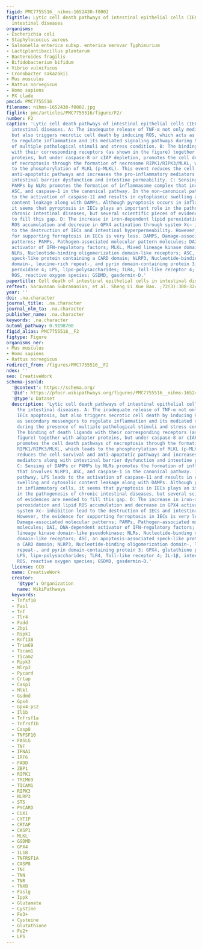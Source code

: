 ```yaml
---
figid: PMC7755516__nihms-1652430-f0002
figtitle: Lytic cell death pathways of intestinal epithelial cells (IECs) during the
  intestinal diseases
organisms:
- Escherichia coli
- Staphylococcus aureus
- Salmonella enterica subsp. enterica serovar Typhimurium
- Lactiplantibacillus plantarum
- Bacteroides fragilis
- Bifidobacterium bifidum
- Vibrio vulnificus
- Cronobacter sakazakii
- Mus musculus
- Rattus norvegicus
- Homo sapiens
- PX clade
pmcid: PMC7755516
filename: nihms-1652430-f0002.jpg
figlink: pmc/articles/PMC7755516/figure/F2/
number: F2
caption: 'Lytic cell death pathways of intestinal epithelial cells (IECs) during the
  intestinal diseases. A: The inadequate release of TNF-α not only mediates IECs apoptosis,
  but also triggers necrotic cell death by inducing ROS, which acts as secondary messengers
  to regulate inflammation and its mediated signaling pathways during the presence
  of multiple pathological stimuli and stress condition. B: The binding of death ligands
  with their corresponding receptors (as shown in the figure) together with adapter
  proteins, but under caspase-8 or cIAP depletion, promotes the cell death pathways
  of necroptosis through the formation of necrosome RIPK1/RIPK3/MLKL, which leads
  to the phosphorylation of MLKL (p-MLKL). This event reduces the cell survival and
  anti-apoptotic pathways and increases the pro-inflammatory mediators along with
  intestinal barrier dysfunction and intestine permeability. C: Sensing of DAMPs or
  PAMPs by NLRs promotes the formation of inflammasome complex that involves NLRP3,
  ASC, and caspase-1 in the canonical pathway. In the non-canonical pathway, LPS leads
  to the activation of caspase-11 and results in cytoplasmic swelling and cytosolic
  content leakage along with DAMPs. Although pyroptosis occurs in inflammatory cells,
  it seems that pyroptosis in IECs plays an important role in the pathogenesis of
  chronic intestinal diseases, but several scientific pieces of evidences are needed
  to fill this gap. D: The increase in iron-dependent lipid peroxidation and lipid
  ROS accumulation and decrease in GPX4 activation through system Xc− inhibition lead
  to the destruction of IECs and intestinal hyperpermeability. However, the evidence
  for supporting ferroptosis in IECs is very less. DAMPS, Damage-associated molecular
  patterns; PAMPs, Pathogen-associated molecular pattern molecules; DAI, DNA-dependent
  activator of IFN-regulatory factors; MLKL, Mixed lineage kinase domain-like pseudokinase;
  NLRs, Nucleotide-binding oligomerization domain-like receptors; ASC, an apoptosis-associated
  speck-like protein containing a CARD domain; NLRP3, Nucleotide-binding oligomerization
  domain-, leucine-rich repeat-, and pyrin domain-containing protein 3; GPX4, glutathione
  peroxidase 4; LPS, lipo-polysaccharides; TLR4, Toll-like receptor 4; IL-1β, interleukin-1β;
  ROS, reactive oxygen species; GSDMD, gasdermin-D.'
papertitle: Cell death of intestinal epithelial cells in intestinal diseases.
reftext: Saravanan Subramanian, et al. Sheng Li Xue Bao. ;72(3):308-324.
year: ''
doi: .na.character
journal_title: .na.character
journal_nlm_ta: .na.character
publisher_name: .na.character
keywords: .na.character
automl_pathway: 0.9198708
figid_alias: PMC7755516__F2
figtype: Figure
organisms_ner:
- Mus musculus
- Homo sapiens
- Rattus norvegicus
redirect_from: /figures/PMC7755516__F2
ndex: ''
seo: CreativeWork
schema-jsonld:
  '@context': https://schema.org/
  '@id': https://pfocr.wikipathways.org/figures/PMC7755516__nihms-1652430-f0002.html
  '@type': Dataset
  description: 'Lytic cell death pathways of intestinal epithelial cells (IECs) during
    the intestinal diseases. A: The inadequate release of TNF-α not only mediates
    IECs apoptosis, but also triggers necrotic cell death by inducing ROS, which acts
    as secondary messengers to regulate inflammation and its mediated signaling pathways
    during the presence of multiple pathological stimuli and stress condition. B:
    The binding of death ligands with their corresponding receptors (as shown in the
    figure) together with adapter proteins, but under caspase-8 or cIAP depletion,
    promotes the cell death pathways of necroptosis through the formation of necrosome
    RIPK1/RIPK3/MLKL, which leads to the phosphorylation of MLKL (p-MLKL). This event
    reduces the cell survival and anti-apoptotic pathways and increases the pro-inflammatory
    mediators along with intestinal barrier dysfunction and intestine permeability.
    C: Sensing of DAMPs or PAMPs by NLRs promotes the formation of inflammasome complex
    that involves NLRP3, ASC, and caspase-1 in the canonical pathway. In the non-canonical
    pathway, LPS leads to the activation of caspase-11 and results in cytoplasmic
    swelling and cytosolic content leakage along with DAMPs. Although pyroptosis occurs
    in inflammatory cells, it seems that pyroptosis in IECs plays an important role
    in the pathogenesis of chronic intestinal diseases, but several scientific pieces
    of evidences are needed to fill this gap. D: The increase in iron-dependent lipid
    peroxidation and lipid ROS accumulation and decrease in GPX4 activation through
    system Xc− inhibition lead to the destruction of IECs and intestinal hyperpermeability.
    However, the evidence for supporting ferroptosis in IECs is very less. DAMPS,
    Damage-associated molecular patterns; PAMPs, Pathogen-associated molecular pattern
    molecules; DAI, DNA-dependent activator of IFN-regulatory factors; MLKL, Mixed
    lineage kinase domain-like pseudokinase; NLRs, Nucleotide-binding oligomerization
    domain-like receptors; ASC, an apoptosis-associated speck-like protein containing
    a CARD domain; NLRP3, Nucleotide-binding oligomerization domain-, leucine-rich
    repeat-, and pyrin domain-containing protein 3; GPX4, glutathione peroxidase 4;
    LPS, lipo-polysaccharides; TLR4, Toll-like receptor 4; IL-1β, interleukin-1β;
    ROS, reactive oxygen species; GSDMD, gasdermin-D.'
  license: CC0
  name: CreativeWork
  creator:
    '@type': Organization
    name: WikiPathways
  keywords:
  - Tnfsf10
  - Fasl
  - Tnf
  - Tlr4
  - Fadd
  - Zbp1
  - Ripk1
  - Rnf138
  - Trim69
  - Ticam1
  - Ticam2
  - Ripk3
  - Nlrp3
  - Pycard
  - Crtap
  - Casp1
  - Mlkl
  - Gsdmd
  - Gpx4
  - Gpx4-ps2
  - Il1b
  - Tnfrsf1a
  - Tnfrsf1b
  - Casp8
  - TNFSF10
  - FASLG
  - TNF
  - IFNA1
  - IRF6
  - FADD
  - ZBP1
  - RIPK1
  - TRIM69
  - TICAM1
  - RIPK3
  - NLRP3
  - STS
  - PYCARD
  - CUX1
  - CYTIP
  - CRTAP
  - CASP1
  - MLKL
  - GSDMD
  - GPX4
  - IL1B
  - TNFRSF1A
  - CASP8
  - TNC
  - TNN
  - TNR
  - TNXB
  - Faslg
  - Ippk
  - Glutamate
  - Cystine
  - Fe3+
  - Cysteine
  - Glutathione
  - Fe2+
  - LPS
---
```

